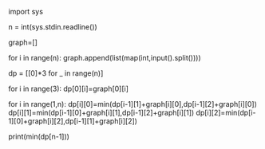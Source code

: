import sys

n = int(sys.stdin.readline())

graph=[]

for i in range(n):
    graph.append(list(map(int,input().split())))

dp = [[0]*3 for _ in range(n)]

for i in range(3):
    dp[0][i]=graph[0][i]

for i in range(1,n):
    dp[i][0]=min(dp[i-1][1]+graph[i][0],dp[i-1][2]+graph[i][0])
    dp[i][1]=min(dp[i-1][0]+graph[i][1],dp[i-1][2]+graph[i][1])
    dp[i][2]=min(dp[i-1][0]+graph[i][2],dp[i-1][1]+graph[i][2])

print(min(dp[n-1]))
